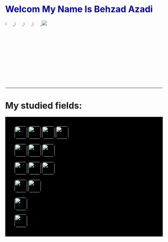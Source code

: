 <h1 style="color:darkblue">Welcom My Name Is Behzad Azadi</h1>
<div>
        <div class="row">
            <a href='mailto:behzad.azadi2693@gmail.com'> <img style='width:5%; height:5%' src="https://github.com/behzad-azadi2693/django_personal_portfolio/blob/main/assets/img/email.png"> </a>
            <a href='https://github.com/behzad-azadi2693/'> <img style='width:5%; height:5%' src="https://github.com/behzad-azadi2693/django_personal_portfolio/blob/main/assets/img/github.png"> </a>
            <a href='https://wa.me/+989032627632'> <img style='width:5%; height:5%' src="https://github.com/behzad-azadi2693/django_personal_portfolio/blob/main/assets/img/whatsapp.png"> </a>
            <a href='https://telegram.me/behzad_azadi2693'> <img style='width:5%; height:5%' src="https://github.com/behzad-azadi2693/django_personal_portfolio/blob/main/assets/img/telegram.png"> </a>
                <a href="https://github.com/behzad-azadi2693/django_personal_portfolio/raw/main/assets/file/behzad_azadi.pdf" download> <img src="https://github.com/behzad-azadi2693/django_personal_portfolio/blob/main/assets/img/resume.png"> </a>
        </div>
</div>
<hr>
<h1>My studied fields:</h1>
<div style="background-color:rgba(0, 0, 0);padding: 10px;;">
    <div style="margin: 20px;">
        <p></p>
        <img style="height:40px; border-radius: .4em;" src="https://github.com/behzad-azadi2693/django_personal_portfolio/blob/main/assets/new/python.png" >
        <img style="height:40px; border-radius: .4em;" src="https://github.com/behzad-azadi2693/django_personal_portfolio/blob/main/assets/new/django.png" >
        <img style="height:40px; border-radius: .4em;" src="https://github.com/behzad-azadi2693/django_personal_portfolio/blob/main/assets/new/drf.png" >
        <img style="height:40px; border-radius: .4em;" src="https://github.com/behzad-azadi2693/django_personal_portfolio/blob/main/assets/new/fastapi.png" >
        <p></p>
        <img style="height:40px; border-radius: .4em;" src="https://github.com/behzad-azadi2693/django_personal_portfolio/blob/main/assets/new/postgres.png" >
        <img style="height:40px; border-radius: .4em;" src="https://github.com/behzad-azadi2693/django_personal_portfolio/blob/main/assets/new/mongo.png" >
        <img style="height:40px; border-radius: .4em;" src="https://github.com/behzad-azadi2693/django_personal_portfolio/blob/main/assets/new/redis.png" >
        <p></p>
        <img style="height:40px; border-radius: .4em;" src="https://github.com/behzad-azadi2693/django_personal_portfolio/blob/main/assets/new/linux.png" >
        <img style="height:40px; border-radius: .4em;" src="https://github.com/behzad-azadi2693/django_personal_portfolio/blob/main/assets/new/bash.png" >
        <img style="height:40px; border-radius: .4em;" src="https://github.com/behzad-azadi2693/django_personal_portfolio/blob/main/assets/new/docker.png" >
        <p></p>
        <img style="height:40px; border-radius: .4em;" src="https://github.com/behzad-azadi2693/django_personal_portfolio/blob/main/assets/new/devops.png" >
        <img style="height:40px; border-radius: .4em;" src="https://github.com/behzad-azadi2693/django_personal_portfolio/blob/main/assets/new/scrum.png" >
        <p></p>
        <img style="height:40px; border-radius: .4em;" src="https://github.com/behzad-azadi2693/django_personal_portfolio/blob/main/assets/new/git.png" >
        <p></p>
        <img style="height:40px; border-radius: .4em;" src="https://github.com/behzad-azadi2693/django_personal_portfolio/blob/main/assets/new/nginx.png" >
    </div>
</div>

